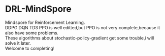 # DRL-MindSpore
Mindspore for Reinforcement Learning.\
DDPG DQN TD3 PPO is well editted,but PPO is not very complete,because it also have some problems.\
These algorithms about stochastic-policy-gradient get some trouble,i will solve it later.\
Welcome to completing!
